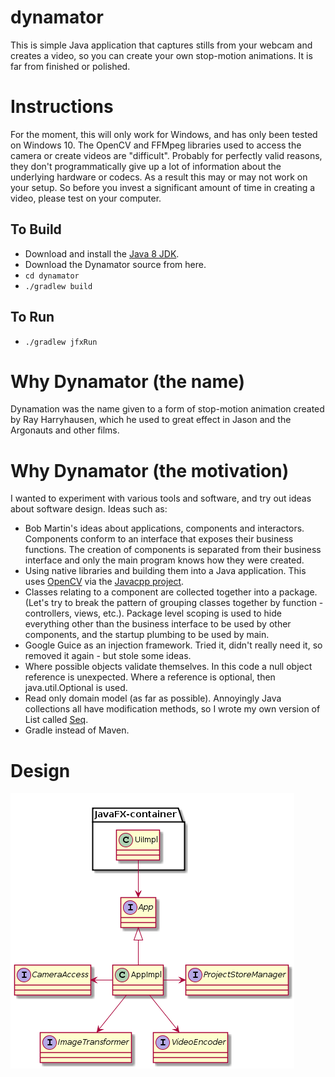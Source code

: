 # dynamator
This is simple Java application that captures stills from your webcam and creates a video, so you can create your own stop-motion animations.  It is far from finished or polished.

# Instructions
For the moment, this will only work for Windows, and has only been tested on Windows 10.
The OpenCV and FFMpeg libraries used to access the camera or create videos are "difficult". Probably for perfectly valid reasons, they don't programmatically give up a lot of information about the underlying hardware or codecs.  As a result this may or may not work on your setup.  So before you invest a significant amount of time in creating a video, please test on your computer. 

## To Build
* Download and install the [Java 8 JDK](url "http://www.oracle.com/technetwork/java/javase/downloads/index.html").
* Download the Dynamator source from here.
* `cd dynamator` 
* `./gradlew build`

## To Run
* `./gradlew jfxRun`

# Why Dynamator (the name)
Dynamation was the name given to a form of stop-motion animation created by Ray Harryhausen, which he used to great effect in Jason and the Argonauts and other films.

# Why Dynamator (the motivation)
I wanted to experiment with various tools and software, and try out ideas about software design.
Ideas such as:
* Bob Martin's ideas about applications, components and interactors. Components conform to an interface that exposes their business functions.  The creation of components is separated from their business interface and only the main program knows how they were created.
* Using native libraries and building them into a Java application.  This uses [OpenCV](url "http://opencv.org/") via the [Javacpp project](url "https://github.com/bytedeco/javacpp").
* Classes relating to a component are collected together into a package. (Let's try to break the pattern of grouping classes together by function - controllers, views, etc.).  Package level scoping is used to hide everything other than the business interface to be used by other components, and the startup plumbing to be used by main.
* Google Guice as an injection framework.  Tried it, didn't really need it, so removed it again - but stole some ideas. 
* Where possible objects validate themselves.  In this code a null object reference is unexpected.  Where a reference is optional, then java.util.Optional is used.
* Read only domain model (as far as possible).  Annoyingly Java collections all have modification methods, so I wrote my own version of List called [Seq](url "definitions/src/main/java/type/Seq.java").
* Gradle instead of Maven.

# Design
![Design UML](./design/design.png) 
